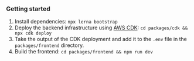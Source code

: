 ### Getting started

1. Install dependencies: `npx lerna bootstrap`
2. Deploy the backend infrastructure using <a href="https://aws.amazon.com/cdk/">AWS
   CDK</a>: `cd packages/cdk && npx cdk deploy`
3. Take the output of the CDK deployment and add it to the `.env` file in the `packages/frontend` directory.
4. Build the frontend: `cd packages/frontend && npm run dev`
